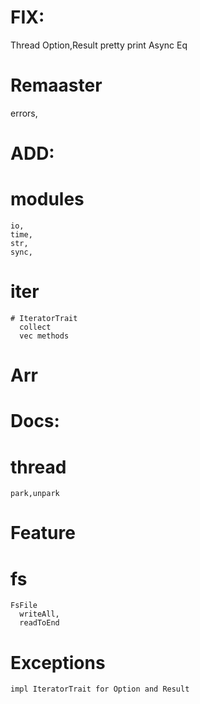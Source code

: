 
# FIX:
  Thread
  Option,Result pretty print
  Async Eq

# Remaaster
  errors,

# ADD:
  # modules
    io,
    time,
    str,
    sync,
  # iter
    # IteratorTrait
      collect
      vec methods
  # Arr
# Docs:
  # thread
    park,unpark

# Feature
  # fs
    FsFile
      writeAll,
      readToEnd
  # Exceptions
    impl IteratorTrait for Option and Result

